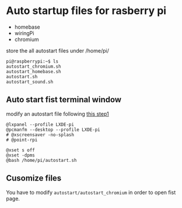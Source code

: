 # Auto startup files for rasberry pi
- homebase
- wiringPi
- chromium

store the all autostart files under /home/pi/

```terminal.pi
pi@raspberrypi:~$ ls   
autostart_chromium.sh						 
autostart_homebase.sh						 
autostart.sh							 
autostart_sound.sh						  
```


## Auto start fist terminal window
modify an autostart file following [this step1](https://www.raspberrypi-spy.co.uk/2014/05/how-to-autostart-apps-in-rasbian-lxde-desktop/)

```~/.config/lxsession/LXDE-pi/autostart
@lxpanel --profile LXDE-pi
@pcmanfm --desktop --profile LXDE-pi
# @xscreensaver -no-splash
# @point-rpi

@xset s off
@xset -dpms
@bash /home/pi/autostart.sh
```

## Cusomize files
You have to modify `autostart/autostart_chromium` in order to open fist page.
